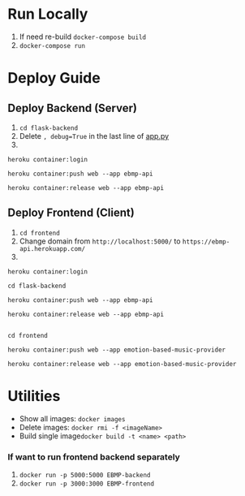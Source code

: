 # Run Locally
1. If need re-build `docker-compose build`
2. `docker-compose run`



# Deploy Guide

## Deploy Backend (Server)

1. `cd flask-backend`
2. Delete `, debug=True` in the last line of [app.py](./flask-backend/app.py)
3. 
```
heroku container:login

heroku container:push web --app ebmp-api

heroku container:release web --app ebmp-api
```

## Deploy Frontend (Client)

1. `cd frontend`
2. Change domain from `http://localhost:5000/` to `https://ebmp-api.herokuapp.com/`
3.
```
heroku container:login

cd flask-backend

heroku container:push web --app ebmp-api

heroku container:release web --app ebmp-api


cd frontend

heroku container:push web --app emotion-based-music-provider

heroku container:release web --app emotion-based-music-provider
```


# Utilities

- Show all images: `docker images`
- Delete images: `docker rmi -f <imageName>`
- Build single image`docker build -t <name> <path>`

### If want to run frontend backend separately
1. `docker run -p 5000:5000 EBMP-backend`
2. `docker run -p 3000:3000 EBMP-frontend`